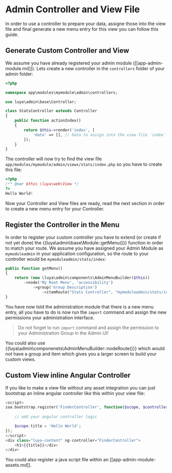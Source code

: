 # Admin Controller and View File

In order to use a controller to prepare your data,  assigne those into the view file and final generate a new menu entry for this view you can follow this guide.

## Generate Custom Controller and View

We assume you have already registered your admin module ([[app-admin-module.md]]). Lets create a new controller in the `controllers` folder of your admin folder:

```php
<?php

namespace app\modules\mymodule\admin\controllers;

use luya\admin\base\Controller;

class StatsController extends Controller
{
    public function actionIndex()
    {
        return $this->render('index', [
            'data' => [], // Data to assign into the view file `index`.
        ]);
    }
}
```

The controller will now try to find the view file `app/modules/mymodule/admin/views/stats/index.php` so you have to create this file:

```php
<?php
/** @var $this \luya\web\View */
?>
Hello World!
```

Now your Controller and View files are ready, read the next section in order to create a new menu entry for your Controller.

## Register the Controller in the Menu

In order to register your custom controller you have to extend (or create if not yet done) the {{luya\admin\base\Module::getMenu()}} function in order to match your route. We assume you have assigned your Admin Module as `mymoduleadmin` in your application configuration, so the route to your controller would be `mymoduleadmin/stats/index`: 

```php
public function getMenu()
{
    return (new \luya\admin\components\AdminMenuBuilder($this))
        ->node('My Root Menu', 'accessibility')
            ->group('Group Description')
                ->itemRoute("Stats Controller", "mymoduleadmin/stats/index", "poll"); // icons like poll: https://material.io/icons/
}
```

You have now told the administration module that there is a new menu entry, all you have to do is now run the `import` command and assign the new permissions your administration interface.

> Do not forget to run `import` command and assign the permission to your Administration Group in the Admin UI!

You could also use {{luya\admin\componenets\AdminMenuBuilder::nodeRoute()}} which would not have a group and item which gives you a larger screen to build your custom views.

## Custom View inline Angular Controller

If you like to make a view file without any asset integration you can just bootstrap an inline angular controller like this within your view file:

```php
<script>
zaa.bootstrap.register('FinderController', function($scope, $controller) {
	
	// add your angular controller logic

	$scope.title = 'Hello World';	
});
</script>
<div class="luya-content" ng-controller="FinderController">
	<h1>{{title}}</div>
</div>
```

You could also register a java script file within an [[app-admin-module-assets.md]].